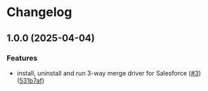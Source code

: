 # Changelog

## 1.0.0 (2025-04-04)


### Features

* install, uninstall and run 3-way merge driver for Salesforce ([#3](https://github.com/scolladon/sf-git-merge-driver/issues/3)) ([531b7af](https://github.com/scolladon/sf-git-merge-driver/commit/531b7af61bde0f8dc85536e35a5d14ea2cde7b3a))
